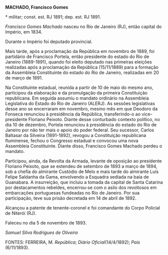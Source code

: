 **MACHADO, Francisco Gomes**

\* militar; const. est. RJ 1891; dep. est. RJ 1891.

*Francisco Gomes Machado* nasceu no Rio de Janeiro (RJ), então capital
do Império, em 1834.

Durante o Império foi deputado provincial.

Mais tarde, após a proclamação da República em novembro de 1889, foi
partidário de Francisco Portela, então presidente do estado do Rio de
Janeiro (1889-1891), quando foi eleito deputado nas primeiras eleições
realizadas após a proclamação da República (15/11/1889) para a formação
da Assembleia Constituinte do estado do Rio de Janeiro, realizadas em 20
de março de 1891.

Na Constituinte estadual, reunida a partir de 10 de maio do mesmo ano,
participou da elaboração e da promulgação da primeira Constituição
republicana. Em seguida assumiu o mandato ordinário na Assembleia
Legislativa do Estado do Rio de Janeiro (ALERJ). As sessões legislativas
desse ano se encerraram em novembro, mesmo mês em que Deodoro da Fonseca
renunciou à presidência da República, transferindo-o ao vice-presidente
Floriano Peixoto. Diante desse conturbado contexto político, no dia 10
de dezembro, Portela renunciou à presidência do estado do Rio de Janeiro
por não ter mais o apoio do poder federal. Seu sucessor, Carlos Baltasar
da Silveira (1891-1892), revogou a Constituição republicana fluminense,
fechou o Congresso estadual e convocou uma nova Assembleia Constituinte.
Diante disso, Francisco Gomes Machado perdeu o mandato.

Participou, ainda, da Revolta da Armada, levante de oposição ao
presidente Floriano Peixoto, que se estendeu de setembro de 1893 a março
de 1894, sob a chefia do almirante Custódio de Melo e mais tarde do
almirante Luís Felipe Saldanha da Gama, envolvendo a Esquadra sediada na
baía de Guanabara. A insurreição, que incluiu a tomada da capital de
Santa Catarina por destacamentos rebeldes, encerrou-se com o asilo dos
revoltosos em embarcações portuguesas fundeadas no Rio de Janeiro. Por
sua participação, teve sua prisão decretada em 14 de abril de 1892.

Alcançou a patente de tenente-coronel e foi comandante do Corpo Policial
de Niterói (RJ).

Faleceu no dia 5 de novembro de 1893.

*Samuel Silva Rodrigues de Oliveira*

FONTES: FERREIRA, M. *República*; *Diário Oficial*(14/4/1892); *País*
(6/11/1893).
